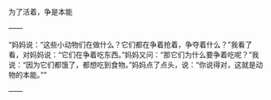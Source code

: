 为了活着，争是本能

——

“妈妈说：“这些小动物们在做什么？它们都在争着抢着，争夺着什么？”我看了看，对妈妈说：“它们在争着吃东西。”妈妈又问：“那它们为什么要争着吃呢？”我说：“因为它们都饿了，都想吃到食物。”妈妈点了点头，说：“你说得对，这就是动物的本能。””

——


